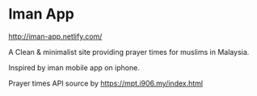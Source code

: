 # Iman App

http://iman-app.netlify.com/

A Clean & minimalist site providing prayer times for muslims in Malaysia.

Inspired by iman mobile app on iphone.

Prayer times API source by https://mpt.i906.my/index.html 

